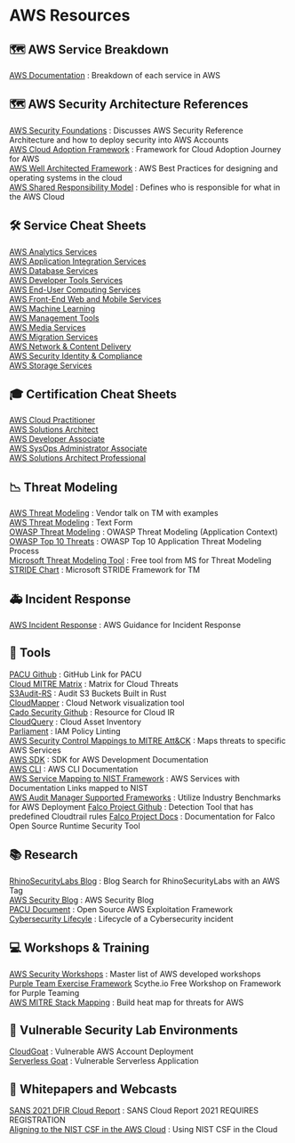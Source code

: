 # AWS Resources

## 🗺️ AWS Service Breakdown
[AWS Documentation](https://docs.aws.amazon.com/index.html) : Breakdown of each service in AWS<br>

## 🗺️ AWS Security Architecture References
[AWS Security Foundations](https://docs.aws.amazon.com/prescriptive-guidance/latest/security-reference-architecture/foundations.html) : Discusses AWS Security Reference Architecture and how to deploy security into AWS Accounts<br>
[AWS Cloud Adoption Framework](https://docs.aws.amazon.com/whitepapers/latest/overview-aws-cloud-adoption-framework/welcome.html) : Framework for Cloud Adoption Journey for AWS<br>
[AWS Well Architected Framework](https://docs.aws.amazon.com/wellarchitected/latest/framework/wellarchitected-framework.pdf) : AWS Best Practices for designing and operating systems in the cloud<br>
[AWS Shared Responsibility Model](https://docs.aws.amazon.com/whitepapers/latest/aws-risk-and-compliance/shared-responsibility-model.html) : Defines who is responsible for what in the AWS Cloud<br>

## 🛠️ Service Cheat Sheets
[AWS Analytics Services](https://digitalcloud.training/category/aws-cheat-sheets/aws-analytics/)<br>
[AWS Application Integration Services](https://digitalcloud.training/category/aws-cheat-sheets/aws-application-integration/)<br>
[AWS Database Services](https://digitalcloud.training/category/aws-cheat-sheets/aws-database/)<br>
[AWS Developer Tools Services](https://digitalcloud.training/category/aws-cheat-sheets/aws-developer-tools/)<br>
[AWS End-User Computing Services](https://digitalcloud.training/category/aws-cheat-sheets/aws-end-user-computing/)<br>
[AWS Front-End Web and Mobile Services](https://digitalcloud.training/category/aws-cheat-sheets/aws-front-end-web-mobile/)<br>
[AWS Machine Learning](https://digitalcloud.training/category/aws-cheat-sheets/aws-machine-learning/)<br>
[AWS Management Tools](https://digitalcloud.training/category/aws-cheat-sheets/aws-management-tools/)<br>
[AWS Media Services](https://digitalcloud.training/category/aws-cheat-sheets/aws-media-services/)<br>
[AWS Migration Services](https://digitalcloud.training/category/aws-cheat-sheets/aws-migration/)<br>
[AWS Network & Content Delivery](https://digitalcloud.training/category/aws-cheat-sheets/aws-networking-content-delivery/)<br>
[AWS Security Identity & Compliance](https://digitalcloud.training/category/aws-cheat-sheets/aws-security-identity-compliance/)<br>
[AWS Storage Services](https://digitalcloud.training/category/aws-cheat-sheets/aws-storage/)<br>

## 🎓 Certification Cheat Sheets
[AWS Cloud Practitioner](https://digitalcloud.training/category/aws-cheat-sheets/aws-cloud-practitioner/)<br>
[AWS Solutions Architect](https://digitalcloud.training/category/aws-cheat-sheets/aws-solutions-architect-associate/)<br>
[AWS Developer Associate](https://digitalcloud.training/category/aws-cheat-sheets/aws-developer-associate/)<br>
[AWS SysOps Administrator Associate](https://digitalcloud.training/category/aws-cheat-sheets/aws-sysops-administrator-associate/)<br>
[AWS Solutions Architect Professional](https://digitalcloud.training/category/aws-cheat-sheets/aws-solutions-architect-professional/)<br>

## 📉 Threat Modeling
[AWS Threat Modeling](https://www.youtube.com/watch?v=GuhIefIGeuA) : Vendor talk on TM with examples <br>
[AWS Threat Modeling](https://aws.amazon.com/blogs/security/how-to-approach-threat-modeling/) : Text Form<br>
[OWASP Threat Modeling](https://owasp.org/www-community/Threat_Modeling_Process) : OWASP Threat Modeling (Application Context)<br>
[OWASP Top 10 Threats](https://owasp.org/www-project-top-ten/) : OWASP Top 10 Application Threat Modeling Process<br>
[Microsoft Threat Modeling Tool](https://docs.microsoft.com/en-us/azure/security/develop/threat-modeling-tool-getting-started) : Free tool from MS for Threat Modeling<br>
[STRIDE Chart](https://www.microsoft.com/security/blog/2007/09/11/stride-chart/) : Microsoft STRIDE Framework for TM<br>

## 🚑 Incident Response
[AWS Incident Response](https://attack.mitre.org/matrices/enterprise/cloud/) : AWS Guidance for Incident Response<br>

## 🧰 Tools
[PACU Github](https://github.com/RhinoSecurityLabs/pacu) : GitHub Link for PACU <br>
[Cloud MITRE Matrix](https://attack.mitre.org/matrices/enterprise/cloud/) : Matrix for Cloud Threats <br>
[S3Audit-RS](https://github.com/scalefactory/s3audit-rs) : Audit S3 Buckets Built in Rust <br>
[CloudMapper](https://github.com/duo-labs/cloudmapper) : Cloud Network visualization tool<br>
[Cado Security Github](https://github.com/cado-security) : Resource for Cloud IR <br>
[CloudQuery](https://github.com/cloudquery/cloudquery) : Cloud Asset Inventory<br>
[Parliament](https://github.com/duo-labs/parliament) : IAM Policy Linting<br>
[AWS Security Control Mappings to MITRE Att&CK](https://center-for-threat-informed-defense.github.io/security-stack-mappings/AWS/README.html) : Maps threats to specific AWS Services<br>
[AWS SDK](https://aws.amazon.com/tools/) : SDK for AWS Development Documentation <br>
[AWS CLI](https://aws.amazon.com/cli/) : AWS CLI Documentation <br>
[AWS Service Mapping to NIST Framework](/AWS/Code/NIST_Framework_Mapping.md) : AWS Services with Documentation Links mapped to NIST<br>
[AWS Audit Manager Supported Frameworks](https://docs.aws.amazon.com/audit-manager/latest/userguide/framework-overviews.html) : Utilize Industry Benchmarks for AWS Deployment
[Falco Project Github](https://github.com/falcosecurity/falco/tree/master/rules) : Detection Tool that has predefined Cloudtrail rules
[Falco Project Docs](https://falco.org/docs/) : Documentation for Falco Open Source Runtime Security Tool

## 📚 Research
[RhinoSecurityLabs Blog](https://rhinosecuritylabs.com/blog/?category=aws) : Blog Search for RhinoSecurityLabs with an AWS Tag
<br>
[AWS Security Blog](https://aws.amazon.com/blogs/security/) : AWS Security Blog<br>
[PACU Document](https://rhinosecuritylabs.com/aws/pacu-open-source-aws-exploitation-framework/) : Open Source AWS Exploitation Framework<br>
[Cybersecurity Lifecyle](https://www.forescout.com/blog/how-to-comply-with-the-5-functions-of-the-nist-cybersecurity-framework) : Lifecycle of a Cybersecurity incident


## 💻 Workshops & Training
[AWS Security Workshops](https://workshops.aws/categories/Security) : Master list of AWS developed workshops<br>
[Purple Team Exercise Framework](https://www.youtube.com/watch?v=dtGM8Y6DkF4) Scythe.io Free Workshop on Framework for Purple Teaming<br>
[AWS MITRE Stack Mapping](https://academy.attackiq.com/courses/mitre-attck-security-stack-mappings-aws) : Build heat map for threats for AWS<br>


## 🧪 Vulnerable Security Lab Environments
[CloudGoat](https://github.com/RhinoSecurityLabs/cloudgoat) : Vulnerable AWS Account Deployment <br>
[Serverless Goat](https://github.com/OWASP/Serverless-Goat) : Vulnerable Serverless Application <br>

## 📑 Whitepapers and Webcasts
[SANS 2021 DFIR Cloud Report](https://www.sans.org/webcasts/a-sans-2021-dfir-cloud-report-partly-cloudy-with-a-bunch-of-dfir-119450/) : SANS Cloud Report 2021  REQUIRES REGISTRATION<br>
[Aligning to the NIST CSF in the AWS Cloud](https://d0.awsstatic.com/whitepapers/compliance/NIST_Cybersecurity_Framework_CSF.pdf) : Using NIST CSF in the Cloud<br>
